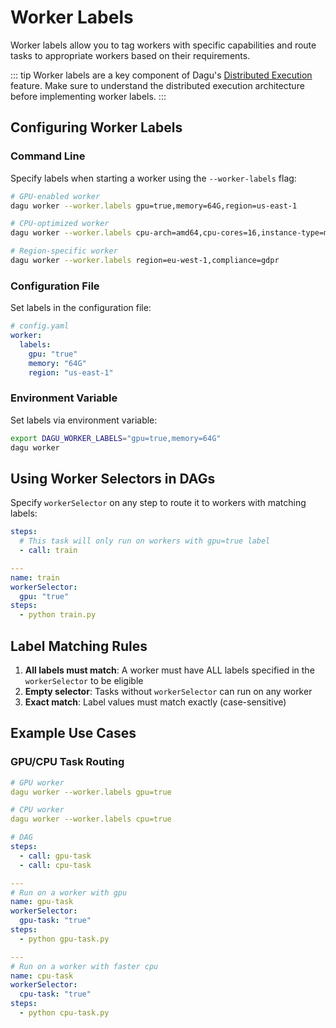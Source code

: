 # Worker Labels

Worker labels allow you to tag workers with specific capabilities and route tasks to appropriate workers based on their requirements.

::: tip
Worker labels are a key component of Dagu's [Distributed Execution](/features/distributed-execution) feature. Make sure to understand the distributed execution architecture before implementing worker labels.
:::

## Configuring Worker Labels

### Command Line

Specify labels when starting a worker using the `--worker-labels` flag:

```bash
# GPU-enabled worker
dagu worker --worker.labels gpu=true,memory=64G,region=us-east-1

# CPU-optimized worker  
dagu worker --worker.labels cpu-arch=amd64,cpu-cores=16,instance-type=m5.large

# Region-specific worker
dagu worker --worker.labels region=eu-west-1,compliance=gdpr
```

### Configuration File

Set labels in the configuration file:

```yaml
# config.yaml
worker:
  labels:
    gpu: "true"
    memory: "64G"
    region: "us-east-1"
```

### Environment Variable

Set labels via environment variable:

```bash
export DAGU_WORKER_LABELS="gpu=true,memory=64G"
dagu worker
```

## Using Worker Selectors in DAGs

Specify `workerSelector` on any step to route it to workers with matching labels:

```yaml
steps:
  # This task will only run on workers with gpu=true label
  - call: train

---
name: train
workerSelector:
  gpu: "true"
steps:
  - python train.py

```

## Label Matching Rules

1. **All labels must match**: A worker must have ALL labels specified in the `workerSelector` to be eligible
2. **Empty selector**: Tasks without `workerSelector` can run on any worker
3. **Exact match**: Label values must match exactly (case-sensitive)

## Example Use Cases

### GPU/CPU Task Routing
```yaml
# GPU worker
dagu worker --worker.labels gpu=true

# CPU worker  
dagu worker --worker.labels cpu=true

# DAG
steps:
  - call: gpu-task
  - call: cpu-task

---
# Run on a worker with gpu
name: gpu-task
workerSelector:
  gpu-task: "true"
steps:
  - python gpu-task.py

---
# Run on a worker with faster cpu
name: cpu-task
workerSelector:
  cpu-task: "true"
steps:
  - python cpu-task.py
```
